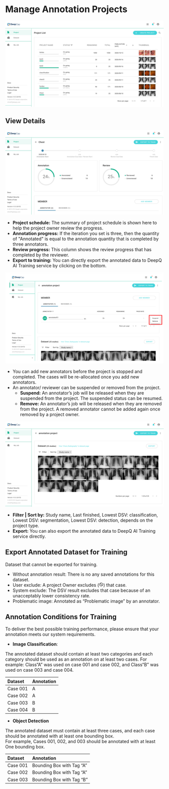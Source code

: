 # Manage Annotation Projects

![](../.gitbook/assets/manage-annotation-project-.png)

## View Details 

![](../.gitbook/assets/view-detail.png)

* **Project schedule:** The summary of project schedule is shown here to help the project owner review the progress. 
* **Annotation progress:** If the iteration you set is three, then the quantity of "Annotated" is equal to the annotation quantity that is completed by three annotators.
* **Review progress:** This column shows the review progress that has completed by the reviewer. 
* **Export to training:** You can directly export the annotated data to DeepQ AI Training service by clicking on the bottom. 

![](../.gitbook/assets/add-member.png)

* You can add new annotators before the project is stopped and completed. The cases will be re-allocated once you add new annotators. 
* An annotator/ reviewer can be suspended or removed from the project. 
  * **Suspend:** An annotator’s job will be released when they are suspended from the project. The suspended status can be resumed. 
  * **Remove:** An annotator’s job will be released when they are removed from the project. A removed annotator cannot be added again once removed by a project owner.

![](../.gitbook/assets/annotation-dataset.png)

* **Filter \| Sort by:** Study name, Last finished, Lowest DSV: classification, Lowest DSV: segmentation, Lowest DSV: detection, depends on the project type.
* **Export:** You can also export the annotated data to DeepQ AI Training service directly. 

## Export Annotated Dataset for Training

Dataset that cannot be exported for training.

* Without annotation result: There is no any saved annotations for this dataset. 
* User exclude: A project Owner excludes \(![](../.gitbook/assets/image%20%2814%29.png)\) that case. 
* System exclude: The DSV result excludes that case because of an unacceptably lower consistency rate. 
* Problematic image: Annotated as “Problematic image” by an annotator. 

## Annotation Conditions for Training

To deliver the best possible training performance, please ensure that your annotation meets our system requirements.

*   **Image Classification**:

The annotated dataset should contain at least two categories and each category should be used as an annotation on at least two cases. For example: Class“A” was used on case 001 and case 002, and Class“B” was used on case 003 and case 004.

| Dataset | Annotation |
| :--- | :--- |
| Case 001 | A |
| Case 002 | A |
| Case 003 | B |
| Case 004 | B |

*  **Object Detection**

The annotated dataset must contain at least three cases, and each case should be annotated with at least one bounding box.   
For example, Cases 001, 002, and 003 should be annotated with at least One bounding box.

| Dataset | Annotation |
| :--- | :--- |
| Case 001 | Bounding Box with Tag “A” |
| Case 002 | Bounding Box with Tag “A” |
| Case 003 | Bounding Box with Tag “B” |

